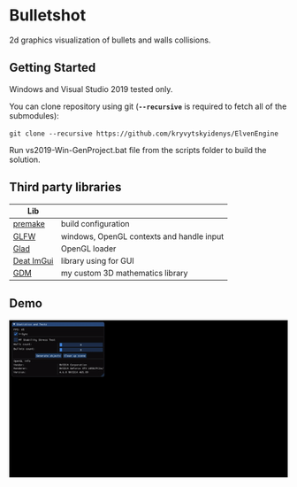 # Bulletshot

2d graphics visualization of bullets and walls collisions.

## Getting Started
Windows and Visual Studio 2019 tested only.

You can clone repository using git (**`--recursive`** is required to fetch all of the submodules):

`git clone --recursive https://github.com/kryvytskyidenys/ElvenEngine`

Run vs2019-Win-GenProject.bat file from the scripts folder to build the solution.

## Third party libraries
| Lib | |
| ------ | ------ |
| [premake](https://github.com/premake/premake-core) | build configuration |
| [GLFW](https://github.com/kryvytskyidenys/glfw) | windows, OpenGL contexts and handle input |
| [Glad](https://glad.dav1d.de/) | OpenGL loader |
| [Deat ImGui](https://github.com/kryvytskyidenys/imgui) | library using for GUI |
| [GDM](https://github.com/kryvytskyidenys/gdm) | my custom 3D mathematics library |

## Demo
![Game screenshot](doc/Demo.gif)
